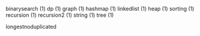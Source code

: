binarysearch (1)
dp (1)
graph  (1)
hashmap  (1)
linkedlist  (1)
heap  (1)
sorting  (1)
recursion  (1)
recursion2  (1)
string  (1)
tree  (1)



longestnoduplicated